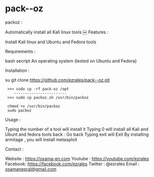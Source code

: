 # pack--oz
 
packoz :

Automatically install all Kali linux tools 
￼ 
Features :

Install Kali linux and Ubuntu and Fedora tools 

Requirements :

bash secript
An operating system (tested on Ubuntu and Fedora) 

Installation :

su
git clone https://github.com/ezrales/pack--oz.git
     
     >>> sudo cp -rf pack-oz /opt 
        ------------------------ 
     >>> sudo cp packoz.sh /usr/bin/packoz

     chmod +x /usr/bin/packoz
     sudo packoz
 
Usage :

Typing the number of a tool will install it
Typing 0 will install all Kali and Ubunt and fedora tools
back : Go back
Typing exit will Exit 
By installing armitage , you will install metasploit 


Contact : 

Website : https://osama-en.com
Youtube : https://youtube.com/ezrales
Facebook: https://facebook.com/ezrales
Twitter : @ezrales
Email   : osamanepral@gmail.com
